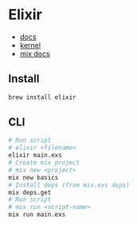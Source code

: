 # Elixir

- [docs](https://hexdocs.pm/elixir/1.17.1/introduction.html)
- [kernel](https://hexdocs.pm/elixir/1.17.1/Kernel.html)
- [mix docs](https://hexdocs.pm/mix/1.17.1/api-reference.html#content)

## Install

```sh
brew install elixir
```

## CLI

```sh
# Run script
# elixir <filename>
elixir main.exs
# Create mix project
# mix new <project>
mix new basics
# Install deps (from mix.exs deps)
mix deps.get
# Run script
# mix run <script-name>
mix run main.exs
```
